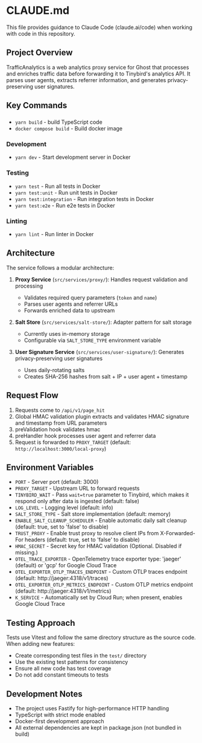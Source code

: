 # CLAUDE.md

This file provides guidance to Claude Code (claude.ai/code) when working with code in this repository.

## Project Overview

TrafficAnalytics is a web analytics proxy service for Ghost that processes and enriches traffic data before forwarding it to Tinybird's analytics API. It parses user agents, extracts referrer information, and generates privacy-preserving user signatures.

## Key Commands

###
- `yarn build` - build TypeScript code
- `docker compose build` - Build docker image

### Development
- `yarn dev` - Start development server in Docker

### Testing
- `yarn test` - Run all tests in Docker
- `yarn test:unit` - Run unit tests in Docker
- `yarn test:integration` - Run integration tests in Docker
- `yarn test:e2e` - Run e2e tests in Docker

### Linting
- `yarn lint` - Run linter in Docker

## Architecture

The service follows a modular architecture:

1. **Proxy Service** (`src/services/proxy/`): Handles request validation and processing
   - Validates required query parameters (`token` and `name`)
   - Parses user agents and referrer URLs
   - Forwards enriched data to upstream

2. **Salt Store** (`src/services/salt-store/`): Adapter pattern for salt storage
   - Currently uses in-memory storage
   - Configurable via `SALT_STORE_TYPE` environment variable

3. **User Signature Service** (`src/services/user-signature/`): Generates privacy-preserving user signatures
   - Uses daily-rotating salts
   - Creates SHA-256 hashes from salt + IP + user agent + timestamp

## Request Flow

1. Requests come to `/api/v1/page_hit`
2. Global HMAC validation plugin extracts and validates HMAC signature and timestamp from URL parameters
3. preValidation hook validates hmac
4. preHandler hook processes user agent and referrer data
5. Request is forwarded to `PROXY_TARGET` (default: `http://localhost:3000/local-proxy`)

## Environment Variables

- `PORT` - Server port (default: 3000)
- `PROXY_TARGET` - Upstream URL to forward requests
- `TINYBIRD_WAIT` - Pass `wait=true` parameter to Tinybird, which makes it respond only after data is ingested (default: false)
- `LOG_LEVEL` - Logging level (default: info)
- `SALT_STORE_TYPE` - Salt store implementation (default: memory)
- `ENABLE_SALT_CLEANUP_SCHEDULER` - Enable automatic daily salt cleanup (default: true, set to 'false' to disable)
- `TRUST_PROXY` - Enable trust proxy to resolve client IPs from X-Forwarded-For headers (default: true, set to 'false' to disable)
- `HMAC_SECRET` - Secret key for HMAC validation (Optional. Disabled if missing.)
- `OTEL_TRACE_EXPORTER` - OpenTelemetry trace exporter type: 'jaeger' (default) or 'gcp' for Google Cloud Trace
- `OTEL_EXPORTER_OTLP_TRACES_ENDPOINT` - Custom OTLP traces endpoint (default: http://jaeger:4318/v1/traces)
- `OTEL_EXPORTER_OTLP_METRICS_ENDPOINT` - Custom OTLP metrics endpoint (default: http://jaeger:4318/v1/metrics)
- `K_SERVICE` - Automatically set by Cloud Run; when present, enables Google Cloud Trace

## Testing Approach

Tests use Vitest and follow the same directory structure as the source code. When adding new features:
- Create corresponding test files in the `test/` directory
- Use the existing test patterns for consistency
- Ensure all new code has test coverage
- Do not add constant timeouts to tests

## Development Notes

- The project uses Fastify for high-performance HTTP handling
- TypeScript with strict mode enabled
- Docker-first development approach
- All external dependencies are kept in package.json (not bundled in build)
